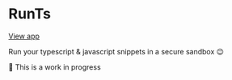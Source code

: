 # RunTs

[View app](https://runts.vercel.app/)

Run your typescript & javascript snippets in a secure sandbox 😉

🚧 This is a work in progress
